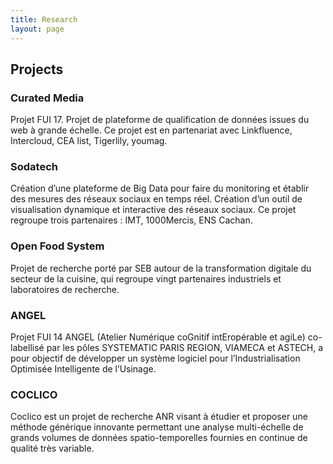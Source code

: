 ```yaml
---
title: Research
layout: page
---
```


## Projects

### Curated Media

Projet FUI 17. Projet de plateforme de qualification de données issues du web à grande échelle.
Ce projet est en partenariat avec Linkfluence, Intercloud, CEA list, Tigerlily, youmag.

### Sodatech

Création d’une plateforme de Big Data pour faire du monitoring et établir des mesures des réseaux
sociaux en temps réel. Création d’un outil de visualisation dynamique et interactive des réseaux
sociaux. Ce projet regroupe trois partenaires : IMT, 1000Mercis, ENS Cachan.

### Open Food System

Projet de recherche porté par SEB autour de la transformation digitale du secteur de la cuisine,
qui regroupe vingt partenaires industriels et laboratoires de recherche.

### ANGEL

Projet FUI 14 ANGEL (Atelier Numérique coGnitif intEropérable et agiLe) co-labellisé par les
pôles SYSTEMATIC PARIS REGION, VIAMECA et ASTECH, a pour objectif de développer un
système logiciel pour l’Industrialisation Optimisée Intelligente de l’Usinage.

### COCLICO

Coclico est un projet de recherche ANR visant à étudier et proposer une méthode générique
innovante permettant une analyse multi-échelle de grands volumes de données spatio-temporelles
fournies en continue de qualité très variable.
